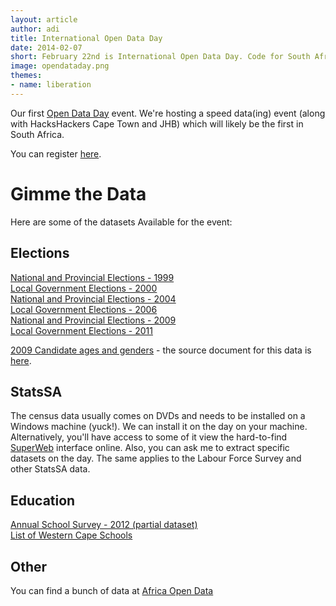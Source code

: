 ```yaml
---
layout: article
author: adi
title: International Open Data Day
date: 2014-02-07
short: February 22nd is International Open Data Day. Code for South Africa is hosting a data party. Come through and roll up your sleeves
image: opendataday.png
themes:
- name: liberation
---
```


Our first [Open Data Day](http://opendataday.org) event. We're hosting a speed data(ing) event (along with HacksHackers Cape Town and JHB) which will likely be the first in South Africa.

You can register [here](http://www.meetup.com/Code-for-South-Africa-Hackers/events/165007242/).

Gimme the Data
==============
Here are some of the datasets Available for the event:


Elections
---------

[National and Provincial Elections - 1999](http://www.code4sa.org/opendataday/1999%20NPE.zip)<br/>
[Local Government Elections - 2000](http://www.code4sa.org/opendataday/2000%20LGE.zip)<br/>
[National and Provincial Elections - 2004](http://www.code4sa.org/opendataday/2004%20NPE.zip)<br/>
[Local Government Elections - 2006](http://www.code4sa.org/opendataday/2006%20LGE.zip)<br/>
[National and Provincial Elections - 2009](http://www.code4sa.org/opendataday/2009%20NPE.zip)<br/>
[Local Government Elections - 2011](http://www.code4sa.org/opendataday/2011%20LGE.zip)<br/>

[2009 Candidate ages and genders](http://www.code4sa.org/opendataday/candidates.csv) - the source document for this data is [here](http://www.code4sa.org/opendataday/2009%20National%20and%20Provincial%20Election%20candidate%20lists.pdf).

StatsSA
-------

The census data usually comes on DVDs and needs to be installed on a Windows machine (yuck!). We can install it on the day on your machine. Alternatively, you'll have access to some of it view the hard-to-find [SuperWeb](http://interactive.statssa.gov.za/superweb/login.do) interface online. Also, you can ask me to extract specific datasets on the day. The same applies to the Labour Force Survey and other StatsSA data.

Education
---------

[Annual School Survey - 2012 (partial dataset)](http://www.code4sa.org/opendataday/Annual%20School%20Survey.xlsx)<br/>
[List of Western Cape Schools](http://www.africaopendata.org/dataset/western-cape-schools)

Other
-----

You can find a bunch of data at [Africa Open Data](http://www.africaopendata.org/dataset?groups=south-africa)
